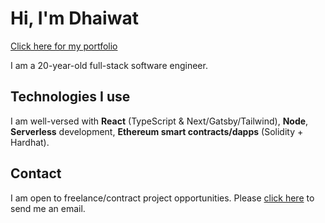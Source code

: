 # Hi, I'm Dhaiwat

<a href="https://dhaiwatpandya.com" target="_blank">Click here for my portfolio</a>

I am a 20-year-old full-stack software engineer.

## Technologies I use

I am well-versed with **React** (TypeScript & Next/Gatsby/Tailwind), **Node**, **Serverless** development, **Ethereum smart contracts/dapps** (Solidity + Hardhat).

## Contact

I am open to freelance/contract project opportunities. Please <a href="mailto:dhaiwatpandya@gmail.com">click here</a> to send me an email.
